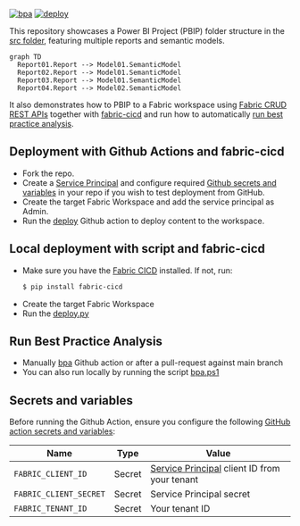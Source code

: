 [![bpa](https://github.com/RuiRomano/pbip-demo/actions/workflows/bpa.yml/badge.svg)](https://github.com/RuiRomano/pbip-demo/actions/workflows/bpa.yml) [![deploy](https://github.com/RuiRomano/pbip-demo/actions/workflows/deploy.yml/badge.svg)](https://github.com/RuiRomano/pbip-demo/actions/workflows/deploy.yml) 

This repository showcases a Power BI Project (PBIP) folder structure in the [src folder](./src/), featuring multiple reports and semantic models.

```mermaid
graph TD
  Report01.Report --> Model01.SemanticModel
  Report02.Report --> Model01.SemanticModel
  Report03.Report --> Model01.SemanticModel
  Report04.Report --> Model02.SemanticModel

```

It also demonstrates how to PBIP to a Fabric workspace using [Fabric CRUD REST APIs](https://learn.microsoft.com/en-us/rest/api/fabric/articles/item-management/item-management-overview) together with [fabric-cicd](https://microsoft.github.io/fabric-cicd/latest/) and run how to automatically [run best practice analysis](#run-best-practice-analysis).

## Deployment with Github Actions and fabric-cicd

- Fork the repo.
- Create a [Service Principal](https://learn.microsoft.com/en-us/rest/api/fabric/articles/get-started/create-entra-app) and configure required [Github secrets and variables](#secrets-and-variables) in your repo if you wish to test deployment from GitHub.
- Create the target Fabric Workspace and add the service principal as Admin.
- Run the [deploy](/.github/workflows/deploy.yml) Github action to deploy content to the workspace.

## Local deployment with script and fabric-cicd

- Make sure you have the [Fabric CICD](https://microsoft.github.io/fabric-cicd/latest/) installed. If not, run:
    ```bash
    $ pip install fabric-cicd 
    ```
- Create the target Fabric Workspace
- Run the [deploy.py](./deploy.py)

## Run Best Practice Analysis

- Manually [bpa](/.github/workflows/bpa.yml) Github action or after a pull-request against main branch
- You can also run locally by running the script [bpa.ps1](/.bpa/bpa.ps1)

## Secrets and variables

Before running the Github Action, ensure you configure the following [GitHub action secrets and variables](https://docs.github.com/en/actions/security-for-github-actions/security-guides/using-secrets-in-github-actions):

| Name            | Type   | Value                |
|-----------------|--------|----------------------|
| `FABRIC_CLIENT_ID`       | Secret | [Service Principal](https://learn.microsoft.com/en-us/entra/identity-platform/howto-create-service-principal-portal) client ID from your tenant   |
| `FABRIC_CLIENT_SECRET`   | Secret | Service Principal secret |
| `FABRIC_TENANT_ID` | Secret | Your tenant ID |